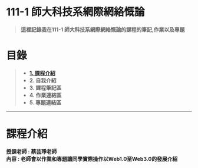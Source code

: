 # 111-1 師大科技系網際網絡慨論
>**這裡記錄我在111-1 師大科技系網際網絡慨論的課程的筆記,作業以及專題**


# 目錄  
>+ [**1. 課程介紹** ](https://github.com/SAStommy/Web#課程介紹)
>+ **2. 自我介紹**
>+ **3. 課程筆記區**
>+ **4. 作業連結區**
>+ **5. 專題連結區**
---

# 課程介紹
**授課老師 : 蔡芸琤老師**  
**內容 : 老師會以作業和專題讓同學實際操作以Web1.0至Web3.0的發展介紹**



 

 
